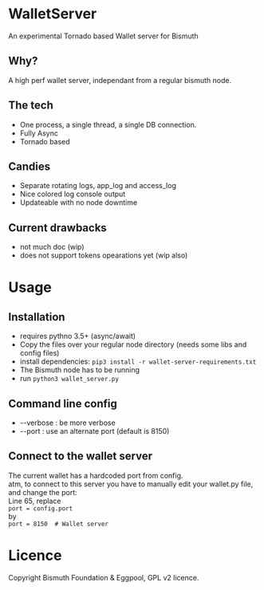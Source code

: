# WalletServer
An experimental Tornado based Wallet server for Bismuth

## Why?
A high perf wallet server, independant from a regular bismuth node.

## The tech
* One process, a single thread, a single DB connection.
* Fully Async
* Tornado based

## Candies
* Separate rotating logs, app_log and access_log
* Nice colored log console output
* Updateable with no node downtime

## Current drawbacks
* not much doc (wip)
* does not support tokens opearations yet (wip also)

# Usage

## Installation
* requires pythno 3.5+ (async/await)
* Copy the files over your regular node directory (needs some libs and config files)
* install dependencies: `pip3 install -r wallet-server-requirements.txt`
* The Bismuth node has to be running
* run `python3 wallet_server.py`

## Command line config
* --verbose : be more verbose
* --port : use an alternate port (default is 8150)

## Connect to the wallet server
The current wallet has a hardcoded port from config.  
atm, to connect to this server you have to manually edit your wallet.py file, and change the port:  
Line 65, replace  
`port = config.port`  
by  
`port = 8150  # Wallet server`

# Licence
Copyright Bismuth Foundation & Eggpool, GPL v2 licence.

